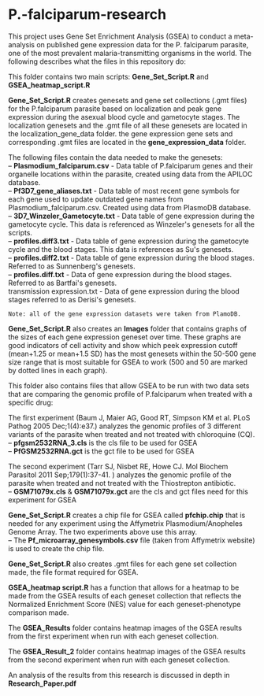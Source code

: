 # P.-falciparum-research

This project uses Gene Set Enrichment Analysis (GSEA) to conduct a meta-analysis on published gene expression data for the P. falciparum parasite, one of the most prevalent malaria-transmitting organisms in the world. The following describes what the files in this repository do:  


This folder contains two main scripts: **Gene_Set_Script.R** and **GSEA_heatmap_script.R**  

**Gene_Set_Script.R** creates genesets and gene set collections (.gmt files) for the P.falciparum parasite based on localization and peak gene expression during the asexual blood cycle and gametocyte stages. The localization genesets and the .gmt file of all these genesets are located in the localization_gene_data folder. the gene expression gene sets and corresponding .gmt files are located in the **gene_expression_data** folder.  

  The following files contain the data needed to make the genesets:  
    – **Plasmodium_falciparum.csv** - Data table of P.falciparum genes and their organelle locations within the parasite, created using data from the APILOC database.  
    – **Pf3D7_gene_aliases.txt** - Data table of most recent gene symbols for each gene used to update outdated gene names from Plasmodium_falciparum.csv. Created using data from PlasmoDB database.  
    – **3D7_Winzeler_Gametocyte.txt** - Data table of gene expression during the gametocyte cycle. This data is referenced as Winzeler's genesets for all the scripts.  
    – **profiles.diff3.txt** - Data table of gene expression during the gametocyte cycle and the blood stages. This data is references as Su's genesets.  
    – **profiles.diff2.txt** - Data table of gene expression during the blood stages. Referred to as Sunnenberg's genesets.  
    – **profiles.diff.txt** - Data of gene expression during the blood stages. Referred to as Bartfai's genesets.  
    transmission expression.txt - Data of gene expression during the blood stages referred to as Derisi's genesets.  
    
    Note: all of the gene expression datasets were taken from PlamoDB.  
    
**Gene_Set_Script.R** also creates an **Images** folder that contains graphs of the sizes of each gene expression geneset over time. These graphs are good indicators of cell activity and show which peek expression cutoff (mean+1.25 or mean+1.5 SD) has the most genesets within the 50-500 gene size range that is most suitable for GSEA to work (500 and 50 are marked by dotted lines in each graph).  
  
  
This folder also contains files that allow GSEA to be run with two data sets that are comparing the genomic profile of P.falciparum when treated with a specific drug:  
  
  The first experiment (Baum J, Maier AG, Good RT, Simpson KM et al. PLoS Pathog 2005 Dec;1(4):e37.) analyzes the genomic profiles of 3 different variants of the parasite when treated and not treated with chloroquine (CQ).  
    – **pfgsm2532RNA_3.cls** is the cls file to be used for GSEA  
    – **PfGSM2532RNA.gct** is the gct file to be used for GSEA  
  
  The second experiment (Tarr SJ, Nisbet RE, Howe CJ. Mol Biochem Parasitol 2011 Sep;179(1):37-41. ) analyzes the genomic profile of the parasite when treated and not treated with the Thiostrepton antibiotic.  
    – **GSM71079x.cls** & **GSM71079x.gct** are the cls and gct files need for this experiment for GSEA  
    
  **Gene_Set_Script.R** creates a chip file for GSEA called **pfchip.chip** that is needed for any experiment using the Affymetrix Plasmodium/Anopheles Genome Array. The two experiments above use this array.  
    – The **Pf_microarray_genesymbols.csv** file (taken from Affymetrix website) is used to create the chip file.  
      
  **Gene_Set_Script.R** also creates .gmt files for each gene set collection made, the file format required for GSEA.  
    
    
**GSEA_heatmap script.R** has a function that allows for a heatmap to be made from the GSEA results of each geneset collection that reflects the Normalized Enrichment Score (NES) value for each geneset-phenotype comparison made.  

  The **GSEA_Results** folder contains heatmap images of the GSEA results from the first experiment when run with each geneset collection.  
  
  The **GSEA_Result_2** folder contains heatmap images of the GSEA results from the second experiment when run with each geneset collection.  
    
  An analysis of the results from this research is discussed in depth in **Research_Paper.pdf**
